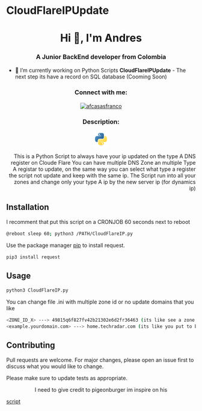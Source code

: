# CloudFlareIPUpdate
<h1 align="center">Hi 👋, I'm Andres</h1>
<h3 align="center">A Junior BackEnd developer from Colombia</h3>

- 🔭 I’m currently working on Python Scripts **CloudFlareIPUpdate** - The next step its have a record on SQL database (Cooming Soon)

<h3 align="center">Connect with me:</h3>
<p align="center">
<a href="https://twitter.com/afcasasfranco" target="blank"><img align="center" src="https://raw.githubusercontent.com/rahuldkjain/github-profile-readme-generator/master/src/images/icons/Social/twitter.svg" alt="afcasasfranco" height="30" width="40" /></a>
</p>

<h3 align="center">Description:</h3>
<p align="center"> <a href="https://www.python.org" target="_blank" rel="noreferrer"> <img src="https://raw.githubusercontent.com/devicons/devicon/master/icons/python/python-original.svg" alt="python" width="40" height="40"/> </a> </p>
<p align="right">
  This is a Python Script to always have your ip updated on the type A DNS register on Cloude Flare
You can have multiple DNS Zone an multiple Type A registar to update, on the same way you can select what type a register the script not update and keep with the same ip.
  The Script run into all your zones and change only your type A ip by the new server ip (for dynamics ip)
</p>

## Installation
I recomment that put this script on a CRONJOB 60 seconds next to reboot
```bash
@reboot sleep 60; python3 /PATH/CloudFlareIP.py
```

Use the package manager [pip](https://pip.pypa.io/en/stable/) to install request.

```bash
pip3 install request
```

## Usage

```python
python3 CloudFlareIP.py
```
You can change file .ini with multiple zone id or no update domains that you like
```bash
<ZONE_ID_X> ---> 49815q6f827fv42b21302e6d2fr36463 (its like see a zone domain)
<example.yourdomain.com> ---> home.techradar.com (its like you put to block update)
```

## Contributing

Pull requests are welcome. For major changes, please open an issue first
to discuss what you would like to change.

Please make sure to update tests as appropriate.

<p align="center">I need to give credit to pigeonburger im inspire on his</p><a align="center" href="https://github.com/pigeonburger/cloudflare-ip/blob/main/cfautoupdater.py">script</a>
